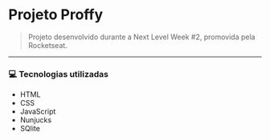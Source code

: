 # Projeto Proffy
> Projeto desenvolvido durante a Next Level Week #2, promovida pela Rocketseat.

<hr>

### :computer: Tecnologias utilizadas

<ul>
  <li>HTML</li>
  <li>CSS</li>
  <li>JavaScript</li>
  <li>Nunjucks</li>
  <li>SQlite</li>
</ul>

